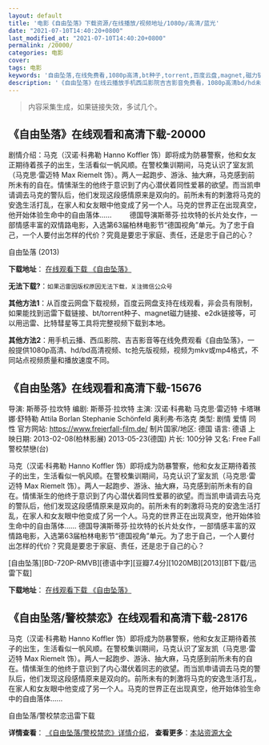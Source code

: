 ```yaml
---
layout: default
title: '电影《自由坠落》下载资源/在线播放/视频地址/1080p/高清/蓝光'
date: "2021-07-10T14:40:20+0800"
last_modified_at: "2021-07-10T14:40:20+0800"
permalink: /20000/
categories: 电影
cover:
tags: 电影
keywords: '自由坠落,在线免费看,1080p高清,bt种子,torrent,百度云盘,magnet,磁力链,迅雷下载资源'
description: '《自由坠落》在线云播放手机西瓜影院吉吉影音免费看，1080p高清bd/hd未删减完整版和tc抢先枪版，mkv/mp4格式，附带bt/torrent种子、magnet/磁力链、百度云盘、网盘资源迅雷下载链接'
---
```


>内容采集生成，如果链接失效，多试几个。


## 《自由坠落》在线观看和高清下载-20000

剧情介绍：马克（汉诺·科弗勒 Hanno Koffler 饰）即将成为防暴警察，他和女友正期待着孩子的出生，生活看似一帆风顺。在警校集训期间，马克认识了室友凯（马克思·雷迈特 Max Riemelt 饰）。两人一起跑步、游泳、抽大麻，马克感到前所未有的自在。情愫渐生的他终于意识到了内心潜伏着同性爱慕的欲望。而当凯申请调去马克的警队后，他们发现这段感情原来是双向的。前所未有的刺激将马克的安逸生活打乱，在家人和女友眼中他变成了另一个人。马克的世界正在出现真空，他开始体验生命中的自由落体......  　　德国导演斯蒂芬·拉坎特的长片处女作，一部情感丰富的双情路电影，入选第63届柏林电影节“德国视角”单元。为了忠于自己，一个人要付出怎样的代价？究竟是要忠于家庭、责任，还是忠于自己的心？


自由坠落 (2013)

**下载地址**： [在线观看下载 《自由坠落》](https://www.btbtdy.me/btdy/dy2056.html) 


**无法下载?**：`如果迅雷因版权原因无法下载，关注微信公众号 `

**其他方法1**：从百度云网盘下载视频，百度云网盘支持在线观看，非会员有限制，如果能找到迅雷下载链接、bt/torrent种子、magnet磁力链接、e2dk链接等，可以用迅雷、比特彗星等工具将完整视频下载到本地。

**其他方法2**：用手机云播、西瓜影院、吉吉影音等在线免费观看《自由坠落》，一般提供1080p高清、hd/bd高清视频、tc抢先版视频，视频为mkv或mp4格式，不同站点视频质量和播放速度不同。


## 《自由坠落》在线观看和高清下载-15676

导演: 斯蒂芬·拉坎特 编剧: 斯蒂芬·拉坎特 主演: 汉诺·科弗勒 马克思·雷迈特 卡塔琳娜·舒特勒 Attila Borlan Stephanie Schönfeld 奥利弗·布洛克 类型: 剧情 爱情 同性 官方网站: https://www.freierfall-film.de/ 制片国家/地区: 德国 语言: 德语 上映日期: 2013-02-08(柏林影展) 2013-05-23(德国) 片长: 100分钟 又名: Free Fall 警校禁戀(台)

马克（汉诺·科弗勒 Hanno Koffler 饰）即将成为防暴警察，他和女友正期待着孩子的出生，生活看似一帆风顺。在警校集训期间，马克认识了室友凯（马克思·雷迈特 Max Riemelt 饰）。两人一起跑步、游泳、抽大麻，马克感到前所未有的自在。情愫渐生的他终于意识到了内心潜伏着同性爱慕的欲望。而当凯申请调去马克的警队后，他们发现这段感情原来是双向的。前所未有的刺激将马克的安逸生活打乱，在家人和女友眼中他变成了另一个人。马克的世界正在出现真空，他开始体验生命中的自由落体…… 德国导演斯蒂芬·拉坎特的长片处女作，一部情感丰富的双情路电影，入选第63届柏林电影节“德国视角”单元。为了忠于自己，一个人要付出怎样的代价？究竟是要忠于家庭、责任，还是忠于自己的心？


[自由坠落][BD-720P-RMVB][德语中字][豆瓣7.4分][1020MB][2013][BT下载/迅雷下载]

**下载地址**： [在线观看下载 《自由坠落》](https://www.btdx8.com/torrent/freier_fall_2013.html) 


## 《自由坠落/警校禁恋》在线观看和高清下载-28176

马克（汉诺&middot;科弗勒 Hanno Koffler 饰）即将成为防暴警察，他和女友正期待着孩子的出生，生活看似一帆风顺。在警校集训期间，马克认识了室友凯（马克思&middot;雷迈特 Max Riemelt 饰）。两人一起跑步、游泳、抽大麻，马克感到前所未有的自在。情愫渐生的他终于意识到了内心潜伏着同志的欲望。而当凯申请调去马克的警队后，他们发现这段感情原来是双向的。前所未有的刺激将马克的安逸生活打乱，在家人和女友眼中他变成了另一个人。马克的世界正在出现真空，他开始体验生命中的自由落体......


自由坠落/警校禁恋迅雷下载

**详情查看**： [《自由坠落/警校禁恋》详情介绍](/movie/28176/)， **查看更多**：[本站资源大全](/movie/t/all/)


